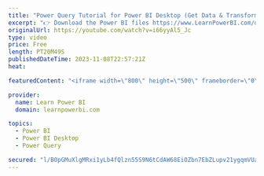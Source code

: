 ```yaml
---
title: "Power Query Tutorial for Power BI Desktop (Get Data & Transform): Complete Step-by-Step Tutorial"
excerpt: "👉 Download the Power BI files https://www.LearnPowerBI.com/download?powerquery 👉 Get Power BI Training: https://www.LearnPowerBI.com/training  Welcome to the latest Power Query Tutorial. This tutorial is for you if you’re a beginner and just getting started --or-- if you still keep getting stuck in"
originalUrl: https://youtube.com/watch?v=i66yyAl5_Jc
type: video
price: Free
length: PT20M49S
publishedDateTime: 2023-11-08T22:57:21Z
heat: 

featuredContent: "<iframe width=\"800\" height=\"500\" frameborder=\"0\" src=\"https://www.youtube.com/embed/i66yyAl5_Jc\" allow=\"accelerometer; autoplay; encrypted-media; gyroscope; picture-in-picture\" allowfullscreen></iframe>"

provider:
  name: Learn Power BI
  domain: learnpowerbi.com

topics:
  - Power BI
  - Power BI Desktop
  - Power Query

secured: "l/B0pGMuXlgMRxi1yLb4fQlzn55S9N6tCdAW68EiOZbn7EbZLupv21ygqmVUaXg22/wJ4nODpK9G47LnXvXrGq1H9IHdPrw0NY9Q9EQjbRAzQG5lFaDEn/vBOW71BUlH7ww9lmvCOx4vPMeUvJjwMpZmSLqSDLal/Gt4h9NnJlcbkctg1FH7m03dJ1cqIufLZ9jgkz/C66PSTTU6v1KJ6OXhH6jprq5NnemnhE/Pc6xTdU3bZDgXK4ak2QJPsxGCtRUuSY82ubOORZdHkMc2VjjQmJj7KD8glPzhV4yN4kYLXPdkCMCSkQOsVsjlk8h0sLu27z71CHPY/gZDwxUHsyFxFEuAsiON1fwCSoUWr0HmUl0/QD6M7LMPJGypYdOt2jf0erAA6nK+ldgKtpT8pSk5XjAf/oELi/bnAmDakz8=;vV5vl8rewG3S7B/N/G1SnQ=="
---
```


